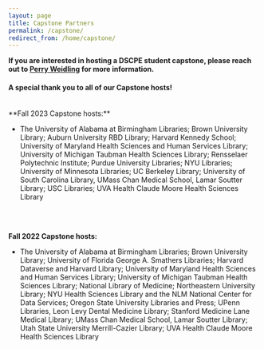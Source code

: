 ```yaml
---
layout: page
title: Capstone Partners
permalink: /capstone/
redirect_from: /home/capstone/
---
```


<b>If you are interested in hosting a DSCPE student capstone, please reach out to [Perry Weidling](mailto:perry_weidling@hms.harvard.edu) for more information.</b>

#### A special thank you to all of our Capstone hosts!

<br>
**Fall 2023 Capstone hosts:**

 * The University of Alabama at Birmingham Libraries; Brown University Library; Auburn University RBD Library; Harvard Kennedy School; University of Maryland Health Sciences and Human Services Library; University of Michigan Taubman Health Sciences Library; Rensselaer Polytechnic Institute; Purdue University Libraries; NYU Libraries; University of Minnesota Libraries; UC Berkeley Library; University of South Carolina Library, UMass Chan Medical School, Lamar Soutter Library; USC Libraries; UVA Health Claude Moore Health Sciences Library
</br>

<br>

**Fall 2022 Capstone hosts:**

 * The University of Alabama at Birmingham Libraries; Brown University Library; University of Florida George A. Smathers Libraries; Harvard Dataverse and Harvard Library; University of Maryland Health Sciences and Human Services Library; University of Michigan Taubman Health Sciences Library; National Library of Medicine; Northeastern University Library; NYU Health Sciences Library and the NLM National Center for Data Services; Oregon State University Libraries and Press; UPenn Libraries, Leon Levy Dental Medicine Library; Stanford Medicine Lane Medical Library; UMass Chan Medical School, Lamar Soutter Library; Utah State University Merrill-Cazier Library; UVA Health Claude Moore Health Sciences Library
